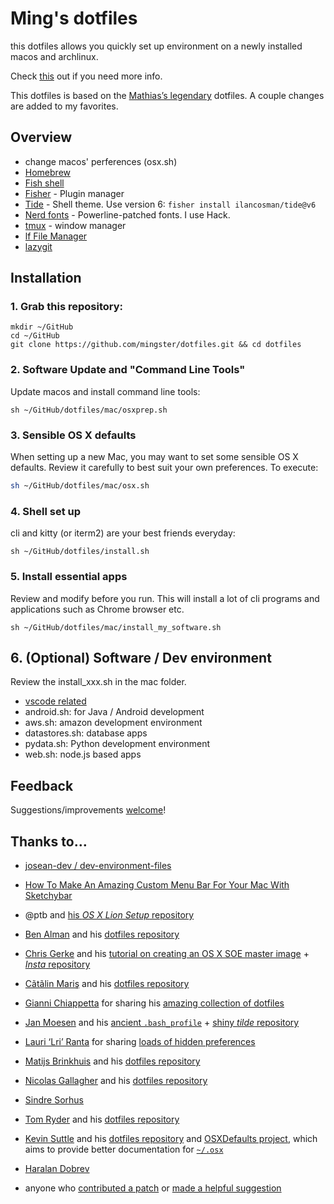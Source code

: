 # Ming's dotfiles

this dotfiles allows you quickly set up environment on a newly installed macos and archlinux.

Check [this](http://dotfiles.github.io) out if you need more info.

This dotfiles is based on the [Mathias’s legendary](https://github.com/mathiasbynens/dotfiles) dotfiles. A couple
changes are added to my favorites.

## Overview

- change macos' perferences (osx.sh)
- [Homebrew](https://brew.sh)
- [Fish shell](https://fishshell.com/)
- [Fisher](https://github.com/jorgebucaran/fisher) - Plugin manager
- [Tide](https://github.com/IlanCosman/tide) - Shell theme. Use version 6: `fisher install ilancosman/tide@v6`
- [Nerd fonts](https://github.com/ryanoasis/nerd-fonts) - Powerline-patched fonts. I use Hack.
- [tmux]() - window manager
- [lf File Manager](https://www.joshmedeski.com/posts/manage-files-with-lf/)
- [lazygit]()



<!--
- [z for fish](https://github.com/jethrokuan/z) - Directory jumping
- [Eza](https://github.com/eza-community/eza) - `ls` replacement
- [ghq](https://github.com/x-motemen/ghq) - Local Git repository organizer
- [fzf](https://github.com/PatrickF1/fzf.fish) - Interactive filtering
-->

## Installation

### 1. Grab this repository:

```
mkdir ~/GitHub
cd ~/GitHub
git clone https://github.com/mingster/dotfiles.git && cd dotfiles
```

### 2. Software Update and "Command Line Tools"

Update macos and install command line tools:

```
sh ~/GitHub/dotfiles/mac/osxprep.sh
```

### 3. Sensible OS X defaults

When setting up a new Mac, you may want to set some sensible OS X defaults. Review it carefully to best suit your own preferences. To execute:

```bash
sh ~/GitHub/dotfiles/mac/osx.sh
```

### 4. Shell set up

cli and kitty (or iterm2) are your best friends everyday:

```
sh ~/GitHub/dotfiles/install.sh
```

### 5. Install essential apps

Review and modify before you run. This will install a lot of cli programs and applications such as Chrome browser etc.

```
sh ~/GitHub/dotfiles/mac/install_my_software.sh
```

## 6. (Optional) Software / Dev environment

Review the install_xxx.sh in the mac folder.

- [vscode related](https://github.com/mingster/dotfiles/tree/master/install/vscode)
- android.sh: for Java / Android development
- aws.sh: amazon development environment
- datastores.sh: database apps
- pydata.sh: Python development environment
- web.sh: node.js based apps

## Feedback

Suggestions/improvements
[welcome](https://github.com/mingster/dotfiles/issues)!

## Thanks to…

- [josean-dev / dev-environment-files](https://github.com/josean-dev/dev-environment-files)
- [How To Make An Amazing Custom Menu Bar For Your Mac With Sketchybar](https://www.josean.com/posts/sketchybar-setup)
- @ptb and [his _OS X Lion Setup_ repository](https://github.com/ptb/Mac-OS-X-Lion-Setup)
- [Ben Alman](http://benalman.com/) and his [dotfiles repository](https://github.com/cowboy/dotfiles)
- [Chris Gerke](http://www.randomsquared.com/) and his [tutorial on creating an OS X SOE master image](http://chris-gerke.blogspot.com/2012/04/mac-osx-soe-master-image-day-7.html) + [_Insta_ repository](https://github.com/cgerke/Insta)
- [Cãtãlin Mariş](https://github.com/alrra) and his [dotfiles repository](https://github.com/alrra/dotfiles)
- [Gianni Chiappetta](http://gf3.ca/) for sharing his [amazing collection of dotfiles](https://github.com/gf3/dotfiles)
- [Jan Moesen](http://jan.moesen.nu/) and his [ancient `.bash_profile`](https://gist.github.com/1156154) + [shiny _tilde_ repository](https://github.com/janmoesen/tilde)
- [Lauri ‘Lri’ Ranta](http://lri.me/) for sharing [loads of hidden preferences](http://osxnotes.net/defaults.html)
- [Matijs Brinkhuis](http://hotfusion.nl/) and his [dotfiles repository](https://github.com/matijs/dotfiles)
- [Nicolas Gallagher](http://nicolasgallagher.com/) and his [dotfiles repository](https://github.com/necolas/dotfiles)
- [Sindre Sorhus](http://sindresorhus.com/)
- [Tom Ryder](http://blog.sanctum.geek.nz/) and his [dotfiles repository](https://github.com/tejr/dotfiles)
- [Kevin Suttle](http://kevinsuttle.com/) and his [dotfiles repository](https://github.com/kevinSuttle/dotfiles) and [OSXDefaults project](https://github.com/kevinSuttle/OSXDefaults), which aims to provide better documentation for [`~/.osx`](http://mths.be/osx)
- [Haralan Dobrev](http://hkdobrev.com/)

- anyone who [contributed a patch](https://github.com/mingster/dotfiles/contributors) or [made a helpful suggestion](https://github.com/mingster/dotfiles/issues)
